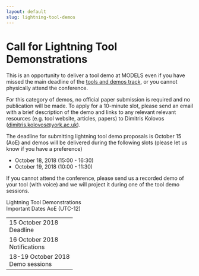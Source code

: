 ```yaml
---
layout: default
slug: lightning-tool-demos
---
```

<div class="row">
 <div class="col-md-8" markdown="1">

# Call for Lightning Tool Demonstrations

This is an opportunity to deliver a tool demo at MODELS even if you have missed the main deadline of the [tools and demos track](index.html), or you cannot physically attend the conference. 

For this category of demos, no official paper submission is required and no publication will be made. To apply for a 10-minute slot, please send an email with a brief description of the demo and links to any relevant relevant resources (e.g. tool website, articles, papers) to Dimitris Kolovos ([dimitris.kolovos@york.ac.uk](mailto:dimitris.kolovos@york.ac.uk)).

The deadline for submitting lightning tool demo proposals is October 15 (AoE) and demos will be delivered during the following slots (please let us know if you have a preference)

* October 18, 2018 (15:00 - 16:30)
* October 19, 2018 (10:00 - 11:30)

If you cannot attend the conference, please send us a recorded demo of your tool (with voice) and we will project it during one of the tool demo sessions.
</div>
<div id="dates" class="col-md-4">
    <div class="panel panel-primary" style="position: fixed;">
      <div class="panel-heading">
        <div class="panel-title">
           Lightning Tool Demonstrations <br>Important Dates  <span class="pull-right"> 
                                <span class="glyphicon glyphicon-globe"></span>
                                <span class="glyphicon glyphicon-time"></span>
                                AoE (UTC-12)
                              </span> <br /></div>
      </div>
      <table class="table table-hover important-dates-in-sidebar">
      <tbody>
      <tr>
      <td> 15 October 2018 <br />Deadline</td>
      </tr>
      <tr>
      <td> 16 October 2018 <br />Notifications</td>
      </tr>      
      <tr>
      <td> 18-19 October 2018 <br />Demo sessions </td>
      </tr>  
   </tbody>
   </table>  
  </div>
 </div>
</div>


